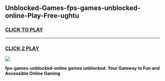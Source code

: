 
## Unblocked-Games-fps-games-unblocked-online-Play-Free-ughtu
<h3>
<a href="https://premium76.site?title=fps-games-unblocked-online&ref=18A1">CLICK TO PLAY</a></h3>
<hr>

<h3>
<a href="https://premium76.site?title=fps-games-unblocked-online&ref=18A1">CLICK 2 PLAY</a>
  
</h3>

<a href="https://premium76.site?title=fps-games-unblocked-online&ref=18A1"><img src="https://clearcache.store/games.png"></a>


**fps-games-unblocked-online games unblocked: Your Gateway to Fun and Accessible Online Gaming**
